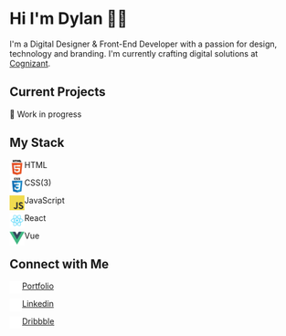 # Hi I'm Dylan 👋🏻
I'm a Digital Designer &amp; Front-End Developer with a passion for design, technology and branding. I'm currently crafting digital solutions at [Cognizant](https://www.cognizant.com/).

## Current Projects <br/>
:construction_worker: Work in progress



## My Stack
<img align="left" alt="HTML5" width="26px" src="https://raw.githubusercontent.com/github/explore/80688e429a7d4ef2fca1e82350fe8e3517d3494d/topics/html/html.png"> HTML 

<img align="left" alt="CSS3" width="26px" src="https://raw.githubusercontent.com/github/explore/80688e429a7d4ef2fca1e82350fe8e3517d3494d/topics/css/css.png">CSS(3) 

<img align="left" alt="JavaScript" width="26px" src="https://raw.githubusercontent.com/github/explore/80688e429a7d4ef2fca1e82350fe8e3517d3494d/topics/javascript/javascript.png"> JavaScript 

<img align="left" alt="ReactJS" width="26px" src="https://raw.githubusercontent.com/github/explore/80688e429a7d4ef2fca1e82350fe8e3517d3494d/topics/react/react.png"> React 

<img align="left" alt="VueJS" width="26px" src="https://raw.githubusercontent.com/github/explore/80688e429a7d4ef2fca1e82350fe8e3517d3494d/topics/vue/vue.png"> Vue 

## Connect with Me
[<img align="left" alt="dylanvanzanten.nl" width="22px" src="https://github.com/Aakarsh-B/trying-repos/blob/master/www.svg" />Portfolio](https://dylanvanzanten.nl/)

[<img align="left" alt="LinkedIn" width="22px" src="https://github.com/Aakarsh-B/trying-repos/blob/master/linkedin.svg" />Linkedin](https://www.linkedin.com/in/dylanvanzanten/)

[<img align="left" alt="Dribbble" width="22px" src="https://github.com/Aakarsh-B/trying-repos/blob/master/dribbble.svg" />Dribbble](https://dribbble.com/dylanvanzanten)

